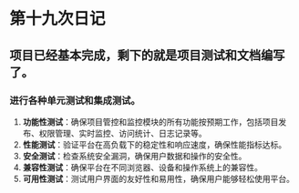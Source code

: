 # 第十九次日记

## 项目已经基本完成，剩下的就是项目测试和文档编写了。

### 进行各种单元测试和集成测试。

1. **功能性测试**：确保项目管控和监控模块的所有功能按预期工作，包括项目发布、权限管理、实时监控、访问统计、日志记录等。
2. **性能测试**：验证平台在高负载下的稳定性和响应速度，确保性能指标达标。
3. **安全测试**：检查系统安全漏洞，确保用户数据和操作的安全性。
4. **兼容性测试**：确保平台在不同浏览器、设备和操作系统上的兼容性。
5. **可用性测试**：测试用户界面的友好性和易用性，确保用户能够轻松使用平台。


